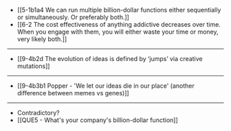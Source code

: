 - [[5-1b1a4 We can run multiple billion-dollar functions either sequentially or simultaneously. Or preferably both.]]
- [[6-2 The cost effectiveness of anything addictive decreases over time. When you engage with them, you will either waste your time or money, very likely both.]]
---
- [[9-4b2d The evolution of ideas is defined by ‘jumps’ via creative mutations]]
---
- [[9-4b3b1 Popper - 'We let our ideas die in our place' (another difference between memes vs genes)]]
---
- Contradictory?
- [[QUE5 - What's your company's billion-dollar function]]
